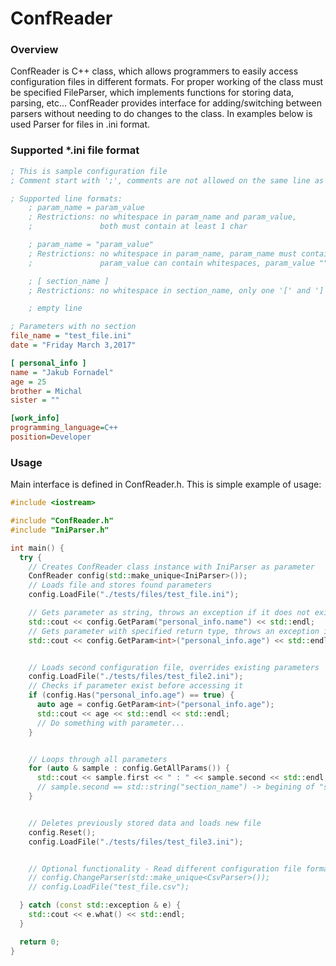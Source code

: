 # ConfReader

### Overview ###
ConfReader is C++ class, which allows programmers to easily access configuration files in different formats. For proper working of the class must be specified FileParser, which implements functions for storing data, parsing, etc... ConfReader provides interface for adding/switching between parsers without needing to do changes to the class. In examples below is used Parser for files in .ini format.

### Supported *.ini file format ###
```INI
; This is sample configuration file
; Comment start with ';', comments are not allowed on the same line as parameters or sections

; Supported line formats:
    ; param_name = param_value
    ; Restrictions: no whitespace in param_name and param_value,
    ;               both must contain at least 1 char

    ; param_name = "param_value"
    ; Restrictions: no whitespace in param_name, param_name must contain at least 1 char,
    ;               param_value can contain whitespaces, param_value "" is accepted as NULL

    ; [ section_name ]
    ; Restrictions: no whitespace in section_name, only one '[' and ']' per line

    ; empty line

; Parameters with no section
file_name = "test_file.ini"
date = "Friday March 3,2017"

[ personal_info ]
name = "Jakub Fornadel"
age = 25
brother = Michal
sister = ""

[work_info]
programming_language=C++
position=Developer
```

### Usage ###
Main interface is defined in ConfReader.h. This is simple example of usage: 

```C++
#include <iostream>

#include "ConfReader.h"
#include "IniParser.h"

int main() {
  try {
    // Creates ConfReader class instance with IniParser as parameter
    ConfReader config(std::make_unique<IniParser>());
    // Loads file and stores found parameters
    config.LoadFile("./tests/files/test_file.ini");

    // Gets parameter as string, throws an exception if it does not exist
    std::cout << config.GetParam("personal_info.name") << std::endl;
    // Gets parameter with specified return type, throws an exception if conversion is not possible
    std::cout << config.GetParam<int>("personal_info.age") << std::endl;


    // Loads second configuration file, overrides existing parameters
    config.LoadFile("./tests/files/test_file2.ini");
    // Checks if parameter exist before accessing it
    if (config.Has("personal_info.age") == true) {
      auto age = config.GetParam<int>("personal_info.age");
      std::cout << age << std::endl << std::endl;
      // Do something with parameter...
    }


    // Loops through all parameters
    for (auto & sample : config.GetAllParams()) {
      std::cout << sample.first << " : " << sample.second << std::endl;
      // sample.second == std::string("section_name") -> begining of "sample.first" section parameters
    }


    // Deletes previously stored data and loads new file
    config.Reset();
    config.LoadFile("./tests/files/test_file3.ini");


    // Optional functionality - Read different configuration file format(.csv) and load file
    // config.ChangeParser(std::make_unique<CsvParser>());
    // config.LoadFile("test_file.csv");

  } catch (const std::exception & e) {
    std::cout << e.what() << std::endl;
  }

  return 0;
}
```
